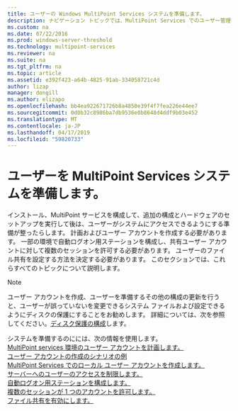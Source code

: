 ```yaml
---
title: ユーザーの Windows MultiPoint Services システムを準備します。
description: ナビゲーション トピックでは、MultiPoint Services でのユーザー管理の計画
ms.custom: na
ms.date: 07/22/2016
ms.prod: windows-server-threshold
ms.technology: multipoint-services
ms.reviewer: na
ms.suite: na
ms.tgt_pltfrm: na
ms.topic: article
ms.assetid: e392f423-a64b-4825-91ab-334058721c4d
author: lizap
manager: dongill
ms.author: elizapo
ms.openlocfilehash: bb4ea922671726b8a4850e39f4f7fea226e44ee7
ms.sourcegitcommit: 0d0b32c8986ba7db9536e0b8648d4ddf9b03e452
ms.translationtype: MT
ms.contentlocale: ja-JP
ms.lasthandoff: 04/17/2019
ms.locfileid: "59820733"
---
```

# <a name="prepare-your-multipoint-services-system-for-users"></a>ユーザーを MultiPoint Services システムを準備します。
インストール、MultiPoint サービスを構成して、追加の構成とハードウェアのセットアップを実行して後は、ユーザーがシステムにアクセスできるようにする準備が整ったらします。 計画およびユーザー アカウントを作成する必要があります。 一部の環境で自動ログオン用ステーションを構成し、共有ユーザー アカウントに対して複数のセッションを許可する必要があります。 ユーザーのファイル共有を設定する方法を決定する必要があります。 このセクションでは、これらすべてのトピックについて説明します。  
  
> [!NOTE]  
> ユーザー アカウントを作成、ユーザーを準備するその他の構成の更新を行うと、ユーザーが誤っていないを変更できるシステム ファイルおよび設定できるようにディスクの保護にすることをお勧めします。 詳細については、次を参照してください。[ディスク保護の構成](Configure-Disk-Protection-in-MultiPoint-services.md)します。  
  
システムを準備するのにには、次の情報を使用します。  
[MultiPoint services 環境のユーザー アカウントを計画します。](Plan-user-accounts-for-your-MultiPoint-services-environment.md)  
[ユーザー アカウントの作成のシナリオの例](Example-scenarios--MultiPoint-Services-user-accounts.md)  
[MultiPoint Services でのローカル ユーザー アカウントを作成します。](Create-local-user-accounts.md)  
[サーバーへのユーザーのアクセスを制限します。](Limit-users--access-to-the-server-in-MultiPoint-services.md)  
[自動ログオン用ステーションを構成します。](Configure-stations-for-automatic-logon.md)  
[複数のセッションが 1 つのアカウントを許可します。](Allow-one-account-to-have-multiple-sessions.md)  
[ファイル共有を有効にします。](Enable-file-sharing-in-MultiPoint-services.md)